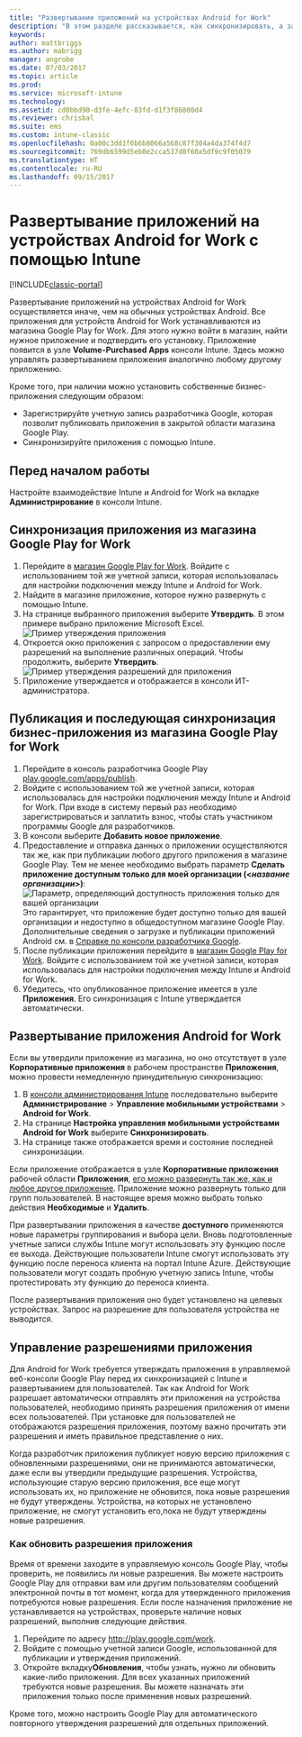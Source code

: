 ```yaml
---
title: "Развертывание приложений на устройствах Android for Work"
description: "В этом разделе рассказывается, как синхронизировать, а затем развернуть приложение на устройствах Android for Work из магазина Google Play for Work."
keywords: 
author: mattbriggs
ms.author: mabrigg
manager: angrobe
ms.date: 07/03/2017
ms.topic: article
ms.prod: 
ms.service: microsoft-intune
ms.technology: 
ms.assetid: cd0bbd90-d3fe-4efc-83fd-d1f3f86800d4
ms.reviewer: chrisbal
ms.suite: ems
ms.custom: intune-classic
ms.openlocfilehash: 0a00c3dd1f6b6b8066a568c87f304a4da374f4d7
ms.sourcegitcommit: 769db6599d5eb0e2cca537d0f60a5df9c9f05079
ms.translationtype: HT
ms.contentlocale: ru-RU
ms.lasthandoff: 09/15/2017
---
```

# <a name="how-to-deploy-apps-to-android-for-work-devices-with-intune"></a>Развертывание приложений на устройствах Android for Work с помощью Intune

[!INCLUDE[classic-portal](../includes/classic-portal.md)]

Развертывание приложений на устройствах Android for Work осуществляется иначе, чем на обычных устройствах Android. Все приложения для устройств Android for Work устанавливаются из магазина Google Play for Work. Для этого нужно войти в магазин, найти нужное приложение и подтвердить его установку.
Приложение появится в узле **Volume-Purchased Apps** консоли Intune. Здесь можно управлять развертыванием приложения аналогично любому другому приложению.

Кроме того, при наличии можно установить собственные бизнес-приложения следующим образом:
- Зарегистрируйте учетную запись разработчика Google, которая позволит публиковать приложения в закрытой области магазина Google Play.
- Синхронизируйте приложения с помощью Intune.

## <a name="before-you-start"></a>Перед началом работы

Настройте взаимодействие Intune и Android for Work на вкладке **Администрирование** в консоли Intune.

## <a name="synchronize-an-app-from-the-google-play-for-work-store"></a>Синхронизация приложения из магазина Google Play for Work


1. Перейдите в [магазин Google Play for Work](https://play.google.com/work). Войдите с использованием той же учетной записи, которая использовалась для настройки подключения между Intune и Android for Work.
2. Найдите в магазине приложение, которое нужно развернуть с помощью Intune.
3. На странице выбранного приложения выберите **Утвердить**. В этом примере выбрано приложение Microsoft Excel.<br>
  ![Пример утверждения приложения](media/approve.png)
4. Откроется окно приложения с запросом о предоставлении ему разрешений на выполнение различных операций. Чтобы продолжить, выберите **Утвердить**.<br>
  ![Пример утверждения разрешений для приложения](media/approve-app-permissions.png)
5. Приложение утверждается и отображается в консоли ИТ-администратора.

## <a name="publish-then-synchronize-a-line-of-business-app-from-the-google-play-for-work-store"></a>Публикация и последующая синхронизация бизнес-приложения из магазина Google Play for Work

1. Перейдите в консоль разработчика Google Play [play.google.com/apps/publish](https://play.google.com/apps/publish).
2. Войдите с использованием той же учетной записи, которая использовалась для настройки подключения между Intune и Android for Work. При входе в систему первый раз необходимо зарегистрироваться и заплатить взнос, чтобы стать участником программы Google для разработчиков.
3. В консоли выберите **Добавить новое приложение**.
4. Предоставление и отправка данных о приложении осуществляются так же, как при публикации любого другого приложения в магазине Google Play. Тем не менее необходимо выбрать параметр **Сделать приложение доступным только для моей организации (<*название организации*>)**:<br>
  ![Параметр, определяющий доступность приложения только для вашей организации](media/restrict.png)<br>
Это гарантирует, что приложение будет доступно только для вашей организации и недоступно в общедоступном магазине Google Play.
Дополнительные сведения о загрузке и публикации приложений Android см. в [Справке по консоли разработчика Google](https://support.google.com/googleplay/android-developer/answer/113469).
5. После публикации приложения перейдите в [магазин Google Play for Work](https://play.google.com/work). Войдите с использованием той же учетной записи, которая использовалась для настройки подключения между Intune и Android for Work.
6. Убедитесь, что опубликованное приложение имеется в узле **Приложения**. Его синхронизация с Intune утверждается автоматически.

## <a name="deploy-an-android-for-work-app"></a>Развертывание приложения Android for Work

Если вы утвердили приложение из магазина, но оно отсутствует в узле **Корпоративные приложения** в рабочем пространстве **Приложения**, можно провести немедленную принудительную синхронизацию:

1. В [консоли администрирования Intune](https://manage.microsoft.com) последовательно выберите **Администрирование** > **Управление мобильными устройствами** > **Android for Work**.
2. На странице **Настройка управления мобильными устройствами Android for Work** выберите **Синхронизировать**.
3. На странице также отображается время и состояние последней синхронизации.

Если приложение отображается в узле **Корпоративные приложения** рабочей области **Приложения**, [его можно развернуть так же, как и любое другое приложение](deploy-apps-in-microsoft-intune.md). Приложение можно развернуть только для групп пользователей. В настоящее время можно выбрать только действия **Необходимые** и **Удалить**.

При развертывании приложения в качестве **доступного** применяются новые параметры группирования и выбора цели. Вновь подготовленные учетные записи службы Intune могут использовать эту функцию после ее выхода. Действующие пользователи Intune смогут использовать эту функцию после переноса клиента на портал Intune Azure. Действующие пользователи могут создать пробную учетную запись Intune, чтобы протестировать эту функцию до переноса клиента.

После развертывания приложения оно будет установлено на целевых устройствах. Запрос на разрешение для пользователя устройства не выводится.

## <a name="manage-app-permissions"></a>Управление разрешениями приложения
Для Android for Work требуется утверждать приложения в управляемой веб-консоли Google Play перед их синхронизацией с Intune и развертыванием для пользователей.  Так как Android for Work разрешает автоматически отправлять эти приложения на устройства пользователей, необходимо принять разрешения приложения от имени всех пользователей.  При установке для пользователей не отображаются разрешения приложения, поэтому важно прочитать эти разрешения и иметь правильное представление о них.

Когда разработчик приложения публикует новую версию приложения с обновленными разрешениями, они не принимаются автоматически, даже если вы утвердили предыдущие разрешения. Устройства, использующие старую версию приложения, все еще могут использовать их, но приложение не обновится, пока новые разрешения не будут утверждены. Устройства, на которых не установлено приложение, не смогут установить его,пока не будут утверждены новые разрешения.

### <a name="how-to-update-app-permissions"></a>Как обновить разрешения приложения

Время от времени заходите в управляемую консоль Google Play, чтобы проверить, не появились ли новые разрешения. Вы можете настроить Google Play для отправки вам или другим пользователям сообщений электронной почты в тот момент, когда для утвержденного приложения потребуются новые разрешения. Если после назначения приложение не устанавливается на устройствах, проверьте наличие новых разрешений, выполнив следующие действия.

1. Перейдите по адресу http://play.google.com/work.
2. Войдите с помощью учетной записи Google, использованной для публикации и утверждения приложений.
3. Откройте вкладку**Обновления**, чтобы узнать, нужно ли обновить какие-либо приложения.  Для всех указанных приложений требуются новые разрешения. Вы можете назначать эти приложения только после применения новых разрешений.  

Кроме того, можно настроить Google Play для автоматического повторного утверждения разрешений для отдельных приложений. 
